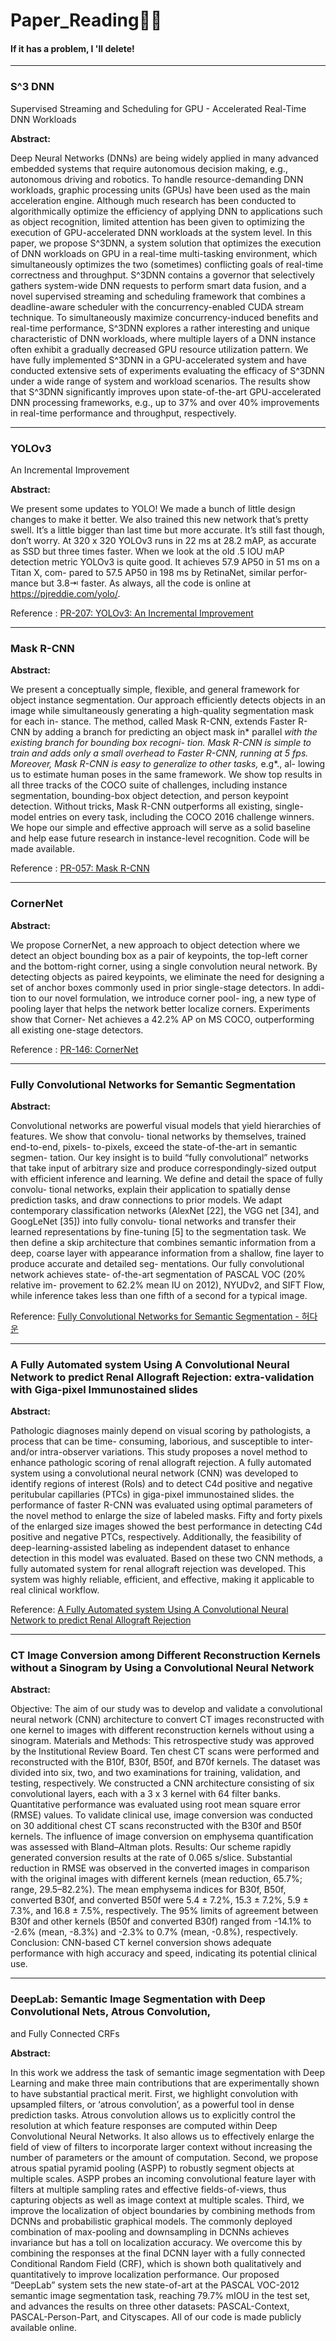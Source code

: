 # Paper_Reading👨‍🎓

#### If it has a problem, I 'll delete!

---

### S^3 DNN
Supervised Streaming and Scheduling for GPU - Accelerated Real-Time DNN Workloads

**Abstract:**

Deep Neural Networks (DNNs) are being widely applied in many advanced embedded systems that require autonomous decision making, e.g., autonomous driving and robotics. To handle resource-demanding DNN workloads, graphic processing units (GPUs) have been used as the main acceleration engine. Although much research has been conducted to algorithmically optimize the efficiency of applying DNN to applications such as object recognition, limited attention has been given to optimizing the execution of GPU-accelerated DNN workloads at the system level. In this paper, we propose S^3DNN, a system solution that optimizes the execution of DNN workloads on GPU in a real-time multi-tasking environment, which simultaneously optimizes the two (sometimes) conflicting goals of real-time correctness and throughput. S^3DNN contains a governor that selectively gathers system-wide DNN requests to perform smart data fusion, and a novel supervised streaming and scheduling framework that combines a deadline-aware scheduler with the concurrency-enabled CUDA stream technique. To simultaneously maximize concurrency-induced benefits and real-time performance, S^3DNN explores a rather interesting and unique characteristic of DNN workloads, where multiple layers of a DNN instance often exhibit a gradually decreased GPU resource utilization pattern. We have fully implemented S^3DNN in a GPU-accelerated system and have conducted extensive sets of experiments evaluating the efficacy of S^3DNN under a wide range of system and workload scenarios. The results show that S^3DNN significantly improves upon state-of-the-art GPU-accelerated DNN processing frameworks, e.g., up to 37% and over 40% improvements in real-time performance and throughput, respectively.

---

### YOLOv3
An Incremental Improvement 

**Abstract:**

We present some updates to YOLO! We made a bunch of little design changes to make it better. We also trained this new network that’s pretty swell. It’s a little bigger than last time but more accurate. It’s still fast though, don’t worry. At 320 x 320 YOLOv3 runs in 22 ms at 28.2 mAP, as accurate as SSD but three times faster. When we look at the old .5 IOU mAP detection metric YOLOv3 is quite good. It achieves 57.9 AP50 in 51 ms on a Titan X, com- pared to 57.5 AP50 in 198 ms by RetinaNet, similar perfor- mance but 3.8⇥ faster. As always, all the code is online at https://pjreddie.com/yolo/.

Reference : [PR-207: YOLOv3: An Incremental Improvement](https://www.youtube.com/watch?v=HMgcvgRrDcA&list=PLqAFpvtCnrySi60YxMXf45YAyY9X24hLO&index=2)

---

### Mask R-CNN

**Abstract:**

We present a conceptually simple, flexible, and general framework for object instance segmentation. Our approach
efficiently detects objects in an image while simultaneously generating a high-quality segmentation mask for each in- stance. The method, called Mask R-CNN, extends Faster R-CNN by adding a branch for predicting an object mask in* parallel *with the existing branch for bounding box recogni- tion. Mask R-CNN is simple to train and adds only a small overhead to Faster R-CNN, running at 5 fps. Moreover, Mask R-CNN is easy to generalize to other tasks,* e.g*., al- lowing us to estimate human poses in the same framework. We show top results in all three tracks of the COCO suite of challenges, including instance segmentation, bounding-box object detection, and person keypoint detection. Without tricks, Mask R-CNN outperforms all existing, single-model entries on every task, including the COCO 2016 challenge winners. We hope our simple and effective approach will serve as a solid baseline and help ease future research in instance-level recognition. Code will be made available.

Reference : [PR-057: Mask R-CNN](https://www.youtube.com/watch?v=RtSZALC9DlU&t=881s)

---

### CornerNet

**Abstract:**

We propose CornerNet, a new approach to object detection where we detect an object bounding box as a pair of keypoints, the top-left corner and the bottom-right corner, using a single convolution neural network. By detecting objects as paired keypoints, we eliminate the need for designing a set of anchor boxes commonly used in prior single-stage detectors. In addi- tion to our novel formulation, we introduce corner pool- ing, a new type of pooling layer that helps the network better localize corners. Experiments show that Corner- Net achieves a 42.2% AP on MS COCO, outperforming all existing one-stage detectors.

Reference : [PR-146: CornerNet](https://www.youtube.com/watch?v=6OYmOtivQY8&t=1433s)

---

### Fully Convolutional Networks for Semantic Segmentation 

**Abstract:**

Convolutional networks are powerful visual models that yield hierarchies of features. We show that convolu- tional networks by themselves, trained end-to-end, pixels- to-pixels, exceed the state-of-the-art in semantic segmen- tation. Our key insight is to build “fully convolutional” networks that take input of arbitrary size and produce correspondingly-sized output with efficient inference and learning. We define and detail the space of fully convolu- tional networks, explain their application to spatially dense prediction tasks, and draw connections to prior models. We adapt contemporary classification networks (AlexNet [22], the VGG net [34], and GoogLeNet [35]) into fully convolu- tional networks and transfer their learned representations by fine-tuning [5] to the segmentation task. We then define a skip architecture that combines semantic information from a deep, coarse layer with appearance information from a shallow, fine layer to produce accurate and detailed seg- mentations. Our fully convolutional network achieves state- of-the-art segmentation of PASCAL VOC (20% relative im- provement to 62.2% mean IU on 2012), NYUDv2, and SIFT Flow, while inference takes less than one fifth of a second for a typical image.

Reference: [Fully Convolutional Networks for Semantic Segmentation - 허다운](https://www.youtube.com/watch?v=_52dopGu3Cw&t=1112s)

---

### A Fully Automated system Using A Convolutional Neural Network to predict Renal Allograft Rejection: extra-validation with Giga-pixel Immunostained slides

**Abstract:**

Pathologic diagnoses mainly depend on visual scoring by pathologists, a process that can be time- consuming, laborious, and susceptible to inter- and/or intra-observer variations. This study proposes
a novel method to enhance pathologic scoring of renal allograft rejection. A fully automated system using a convolutional neural network (CNN) was developed to identify regions of interest (RoIs) and
to detect C4d positive and negative peritubular capillaries (PTCs) in giga-pixel immunostained slides. the performance of faster R-CNN was evaluated using optimal parameters of the novel method to enlarge the size of labeled masks. Fifty and forty pixels of the enlarged size images showed the best performance in detecting C4d positive and negative PTCs, respectively. Additionally, the feasibility
of deep-learning-assisted labeling as independent dataset to enhance detection in this model was evaluated. Based on these two CNN methods, a fully automated system for renal allograft rejection was developed. This system was highly reliable, efficient, and effective, making it applicable to real clinical workflow.

Reference: [A Fully Automated system Using A Convolutional Neural Network to predict Renal Allograft Rejection](https://www.nature.com/articles/s41598-019-41479-5)

---

### CT Image Conversion among Different Reconstruction Kernels without a Sinogram by Using a Convolutional Neural Network

**Abstract:**

Objective: The aim of our study was to develop and validate a convolutional neural network (CNN) architecture to convert CT images reconstructed with one kernel to images with different reconstruction kernels without using a sinogram.
Materials and Methods: This retrospective study was approved by the Institutional Review Board. Ten chest CT scans were performed and reconstructed with the B10f, B30f, B50f, and B70f kernels. The dataset was divided into six, two, and two examinations for training, validation, and testing, respectively. We constructed a CNN architecture consisting of six convolutional layers, each with a 3 x 3 kernel with 64 filter banks. Quantitative performance was evaluated using root mean square error (RMSE) values. To validate clinical use, image conversion was conducted on 30 additional chest CT scans reconstructed with the B30f and B50f kernels. The influence of image conversion on emphysema quantification was assessed with Bland–Altman plots. Results: Our scheme rapidly generated conversion results at the rate of 0.065 s/slice. Substantial reduction in RMSE was observed in the converted images in comparison with the original images with different kernels (mean reduction, 65.7%; range, 29.5–82.2%). The mean emphysema indices for B30f, B50f, converted B30f, and converted B50f were 5.4 ± 7.2%, 15.3 ± 7.2%, 5.9 ± 7.3%, and 16.8 ± 7.5%, respectively. The 95% limits of agreement between B30f and other kernels (B50f and converted B30f) ranged from -14.1% to -2.6% (mean, -8.3%) and -2.3% to 0.7% (mean, -0.8%), respectively. Conclusion: CNN-based CT kernel conversion shows adequate performance with high accuracy and speed, indicating its potential clinical use.

---

### DeepLab: Semantic Image Segmentation with Deep Convolutional Nets, Atrous Convolution,
and Fully Connected CRFs

**Abstract:**

In this work we address the task of semantic image segmentation with Deep Learning and make three main contributions that are experimentally shown to have substantial practical merit. First, we highlight convolution with upsampled filters, or
‘atrous convolution’, as a powerful tool in dense prediction tasks. Atrous convolution allows us to explicitly control the resolution at which feature responses are computed within Deep Convolutional Neural Networks. It also allows us to effectively enlarge the field of view of filters to incorporate larger context without increasing the number of parameters or the amount of computation. Second, we propose atrous spatial pyramid pooling (ASPP) to robustly segment objects at multiple scales. ASPP probes an incoming convolutional feature layer with filters at multiple sampling rates and effective fields-of-views, thus capturing objects as well as image context at multiple scales. Third, we improve the localization of object boundaries by combining methods from DCNNs and probabilistic graphical models. The commonly deployed combination of max-pooling and downsampling in DCNNs achieves invariance but has a toll on localization accuracy. We overcome this by combining the responses at the final DCNN layer with a fully connected Conditional Random Field (CRF), which is shown both qualitatively and quantitatively to improve localization performance. Our proposed “DeepLab” system sets the new state-of-art at the PASCAL VOC-2012 semantic image segmentation task, reaching 79.7% mIOU in the test set, and advances the results on three other datasets: PASCAL-Context, PASCAL-Person-Part, and Cityscapes. All of our code is made publicly available online.